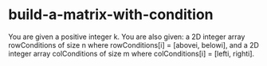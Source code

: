 # build-a-matrix-with-condition
You are given a positive integer k. You are also given:  a 2D integer array rowConditions of size n where rowConditions[i] = [abovei, belowi], and a 2D integer array colConditions of size m where colConditions[i] = [lefti, righti].
